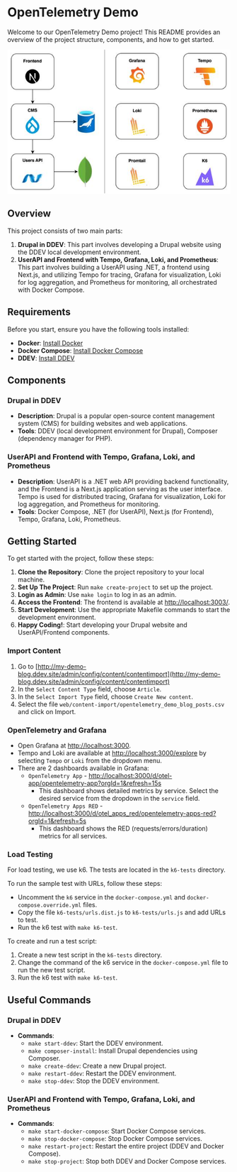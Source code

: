 # OpenTelemetry Demo

Welcome to our OpenTelemetry Demo project! This README provides an overview of the project structure, components, and how to get started.

![diagram.jpg](diagram.jpg)

## Overview

This project consists of two main parts:

1. **Drupal in DDEV**: This part involves developing a Drupal website using the DDEV local development environment.
2. **UserAPI and Frontend with Tempo, Grafana, Loki, and Prometheus**: This part involves building a UserAPI using .NET, a frontend using Next.js, and utilizing Tempo for tracing, Grafana for visualization, Loki for log aggregation, and Prometheus for monitoring, all orchestrated with Docker Compose.

## Requirements

Before you start, ensure you have the following tools installed:

- **Docker**: [Install Docker](https://docs.docker.com/get-docker/)
- **Docker Compose**: [Install Docker Compose](https://docs.docker.com/compose/install/)
- **DDEV**: [Install DDEV](https://ddev.readthedocs.io/en/stable/#installation)

## Components

### Drupal in DDEV

- **Description**: Drupal is a popular open-source content management system (CMS) for building websites and web applications.
- **Tools**: DDEV (local development environment for Drupal), Composer (dependency manager for PHP).

### UserAPI and Frontend with Tempo, Grafana, Loki, and Prometheus

- **Description**: UserAPI is a .NET web API providing backend functionality, and the Frontend is a Next.js application serving as the user interface. Tempo is used for distributed tracing, Grafana for visualization, Loki for log aggregation, and Prometheus for monitoring.
- **Tools**: Docker Compose, .NET (for UserAPI), Next.js (for Frontend), Tempo, Grafana, Loki, Prometheus.

## Getting Started

To get started with the project, follow these steps:

1. **Clone the Repository**: Clone the project repository to your local machine.
2. **Set Up The Project**: Run `make create-project` to set up the project.
3. **Login as Admin**: Use `make login` to log in as an admin.
4. **Access the Frontend**: The frontend is available at [http://localhost:3003/](http://localhost:3003/).
5. **Start Development**: Use the appropriate Makefile commands to start the development environment.
6. **Happy Coding!**: Start developing your Drupal website and UserAPI/Frontend components.

### Import Content

1. Go to [http://my-demo-blog.ddev.site/admin/config/content/contentimport](http://my-demo-blog.ddev.site/admin/config/content/contentimport)
2. In the `Select Content Type` field, choose `Article`.
3. In the `Select Import Type` field, choose `Create New content`.
4. Select the file `web/content-import/opentelemetry_demo_blog_posts.csv` and click on Import.

### OpenTelemetry and Grafana

- Open Grafana at [http://localhost:3000](http://localhost:3000).
- Tempo and Loki are available at [http://localhost:3000/explore](http://localhost:3000/explore) by selecting `Tempo` or `Loki` from the dropdown menu.
- There are 2 dashboards available in Grafana:
  - `OpenTelemetry App` - [http://localhost:3000/d/otel-app/opentelemetry-app?orgId=1&refresh=15s](http://localhost:3000/d/otel-app/opentelemetry-app?orgId=1&refresh=15s)
    - This dashboard shows detailed metrics by service. Select the desired service from the dropdown in the `service` field.
  - `OpenTelemetry Apps RED` - [http://localhost:3000/d/otel_apps_red/opentelemetry-apps-red?orgId=1&refresh=5s](http://localhost:3000/d/otel_apps_red/opentelemetry-apps-red?orgId=1&refresh=5s)
    - This dashboard shows the RED (requests/errors/duration) metrics for all services.

### Load Testing

For load testing, we use k6. The tests are located in the `k6-tests` directory.

To run the sample test with URLs, follow these steps:
- Uncomment the `k6` service in the `docker-compose.yml` and `docker-compose.override.yml` files.
- Copy the file `k6-tests/urls.dist.js` to `k6-tests/urls.js` and add URLs to test.
- Run the k6 test with `make k6-test`.

To create and run a test script:
1. Create a new test script in the `k6-tests` directory.
2. Change the command of the k6 service in the `docker-compose.yml` file to run the new test script.
3. Run the k6 test with `make k6-test`.

## Useful Commands

### Drupal in DDEV

- **Commands**:
  - `make start-ddev`: Start the DDEV environment.
  - `make composer-install`: Install Drupal dependencies using Composer.
  - `make create-ddev`: Create a new Drupal project.
  - `make restart-ddev`: Restart the DDEV environment.
  - `make stop-ddev`: Stop the DDEV environment.

### UserAPI and Frontend with Tempo, Grafana, Loki, and Prometheus

- **Commands**:
  - `make start-docker-compose`: Start Docker Compose services.
  - `make stop-docker-compose`: Stop Docker Compose services.
  - `make restart-project`: Restart the entire project (DDEV and Docker Compose).
  - `make stop-project`: Stop both DDEV and Docker Compose services.
